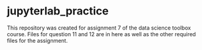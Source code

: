 # jupyterlab_practice

This repository was created for assignment 7 of the data science toolbox course.
Files for question 11 and 12 are in here as well as the other required files for the assignment.
